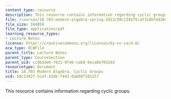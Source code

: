 ```yaml
---
content_type: resource
description: This resource contains information regarding cyclic groups.
file: /courses/18-703-modern-algebra-spring-2013/50c134275caf32dbf4430ab097185157_MIT18_703S13_pra_l_4.pdf
file_size: 244059
file_type: application/pdf
learning_resource_types:
- Lecture Notes
license: https://creativecommons.org/licenses/by-nc-sa/4.0/
ocw_type: OCWFile
parent_title: Lecture Notes
parent_type: CourseSection
parent_uid: cc4b3de6-7021-0f46-cab8-9eca8bf0554d
resourcetype: Document
title: 18.703 Modern Algebra, Cyclic Groups
uid: 50c13427-5caf-32db-f443-0ab097185157
---
```

This resource contains information regarding cyclic groups.
